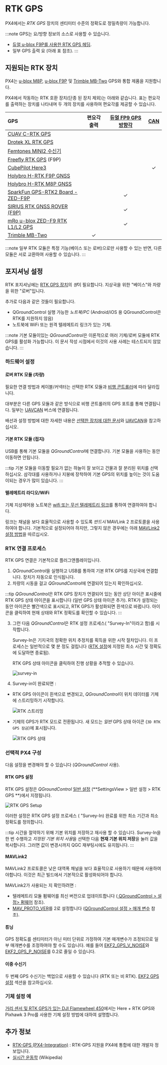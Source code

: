 # RTK GPS

PX4에서는 *RTK GPS* 장치의 센티미터 수준의 정확도로 정밀측량이 가능합니다.

:::note GPS는 요/방향 정보의 소스로 사용할 수 있습니다.

- [듀얼 u-blox F9P를 사용한 RTK GPS 헤딩](../gps_compass/u-blox_f9p_heading.md).
- 일부 GPS 출력 요 (아래 표 참조).
:::

## 지원되는 RTK 장치

PX4는 [u-blox M8P](https://www.u-blox.com/en/product/neo-m8p), [u-blox F9P](https://www.u-blox.com/en/product/zed-f9p-module) 및 [Trimble MB-Two](https://www.trimble.com/Precision-GNSS/MB-Two-Board.aspx) GPS와 통합 제품을 지원합니다.

PX4에서 작동하는 RTK 호환 장치(단종 된 장치 제외)는 아래와 같습니다. 표는 편요각를 출력하는 장치를 나타내며 두 개의 장치를 사용하여 편요각를 제공할 수 있습니다.

| GPS                                                                                                                         | 편요각 출력  | [듀얼 FP9 GPS 방향각](../gps_compass/u-blox_f9p_heading.md) | [CAN](../uavcan/README.md) |
|:--------------------------------------------------------------------------------------------------------------------------- |:-------:|:------------------------------------------------------:|:--------------------------:|
| [CUAV C-RTK GPS](../gps_compass/rtk_gps_cuav_c-rtk.md)                                                                      |         |                                                        |                            |
| [Drotek XL RTK GPS](../gps_compass/rtk_gps_drotek_xl.md)                                                                    |         |                                                        |                            |
| [Femtones MINI2 수신기](../gps_compass/rtk_gps_fem_mini2.md)                                                                   |         |                                                        |                            |
| [Freefly RTK GPS](../gps_compass/rtk_gps_freefly.md) (F9P)                                                                  |         |                                                        |                            |
| [CubePilot Here3](https://www.cubepilot.org/#/here/here3)                                                                   |         |                                                        |          &check;           |
| [Holybro H-RTK F9P GNSS](../gps_compass/rtk_gps_holybro_h-rtk-f9p.md)                                                       |         |                                                        |                            |
| [Holybro H-RTK M8P GNSS](../gps_compass/rtk_gps_holybro_h-rtk-m8p.md)                                                       |         |                                                        |                            |
| [SparkFun GPS-RTK2 Board - ZED-F9P](https://www.sparkfun.com/products/15136)                                                |         |                        &check;                         |                            |
| [SIRIUS RTK GNSS ROVER (F9P)](https://store-drotek.com/911-1010-sirius-rtk-gnss-rover-f9p.html#/158-sensor-no_magnetometer) |         |                        &check;                         |                            |
| [mRo u-blox ZED-F9 RTK L1/L2 GPS](https://store.mrobotics.io/product-p/m10020d.htm)                                         |         |                        &check;                         |                            |
| [Trimble MB-Two](../gps_compass/rtk_gps_trimble_mb_two.md)                                                                  | &check; |                                                        |                            |

:::note
일부 RTK 모듈은 특정 기능(베이스 또는 로버)으로만 사용할 수 있는 반면, 다른 모듈은 서로 교환하여 사용할 수 있습니다.
:::

## 포지셔닝 설정

RTK 포지셔닝에는 [RTK GPS 장치](#supported-rtk-devices)의 *쌍*이 필요합니다. 지상국을 위한 "베이스"와 차량을 위한 "로버"입니다.

추가로 다음과 같은 것들이 필요합니다.

- QGroundControl 실행 가능한 *노트북/PC* (Android/iOS 용 QGroundControl은 RTK를 지원하지 않음)
- 노트북에 WiFi 또는 원격 텔레메트리 링크가 있는 기체.

:::note
기본 모듈이있는 *QGroundControl*은 이론적으로 여러 기체/로버 모듈에 RTK GPS를 활성화 가능합니다. 이 문서 작성 시점에서 이것의 사용 사례는 테스트되지 않았습니다.
:::

### 하드웨어 설정

#### 로버 RTK 모듈 (차량)

필요한 연결 방법과 케이블/커넥터는 선택한 RTK 모듈과 [비행 콘트롤러](../flight_controller/README.md)에 따라 달라집니다.

대부분은 다른 GPS 모듈과 같은 방식으로 비행 콘트롤러의 GPS 포트를 통해 연결됩니다. 일부는 [UAVCAN](../uavcan/README.md) 버스에 연결됩니다.

배선과 설정 방법에 대한 자세한 내용은 [선택한 장치에 대한 문서](#supported-rtk-devices)와 [UAVCAN](../uavcan/README.md)을 참고하십시오.

#### 기본 RTK 모듈 (접지)

USB를 통해 기본 모듈을 *QGroundControl*에 연결합니다. 기본 모듈을 사용하는 동안 이동하면 안됩니다.

:::tip
기본 모듈을 이동할 필요가 없는 하늘이 잘 보이고 건물과 잘 분리된 위치를 선택하십시오. 삼각대를 사용하거나 지붕에 장착하여 기본 GPS의 위치를 높이는 것이 도움이되는 경우가 많이 있습니다.
:::

#### 텔레메트리 라디오/WiFi

기체 지상제어용 노트북은 [wifi 또는 무선 텔레메트리 링크](../telemetry/README.md)를 통하여 연결하여야 합니다.

링크는 채널을 보다 효율적으로 사용할 수 있도록 *반드시* MAVLink 2 프로토콜을 사용하여야 합니다. 기본적으로 설정되어야 하지만, 그렇지 않은 경우에는 아래 [MAVLink2 설정 방법](#mavlink2)을 따르십시오.

### RTK 연결 프로세스

RTK GPS 연결은 기본적으로 플러그앤플레이입니다.

1. *QGroundControl*을 실행하고 USB를 통하여 기본 RTK GPS를 지상국에 연결합니다. 장치가 자동으로 인식됩니다.
2. 차량의 시동을 걸고 *QGroundControl*에 연결되어 있는지 확인하십시오.
    
:::tip
*QGroundControl*은 RTK GPS 장치가 연결되어 있는 동안 상단 아이콘 표시줄에 RTK GPS 상태 아이콘을 표시합니다 (일반 GPS 상태 아이콘 추가). RTK가 설정되는 동안 아이콘은 빨간색으로 표시되고, RTK GPS가 활성화되면 흰색으로 바뀝니다. 아이콘을 클릭하여 현재 상태와 RTK 정확도를 확인할 수 있습니다.
:::

3. 그런 다음 *QGroundControl*은 RTK 설정 프로세스( "Survey-In"이라고 함)를 시작합니다.
    
    Survey-In은 기지국의 정확한 위치 추정치를 획득을 위한 시작 절차입니다. 이 프로세스는 일반적으로 몇 분 정도 걸립니다 ([RTK 설정](#rtk-gps-settings)에 지정된 최소 시간 및 정확도에 도달하면 종료됨).
    
    RTK GPS 상태 아이콘을 클릭하여 진행 상황을 추적할 수 있습니다.
    
    ![survey-in](../../assets/qgc/setup/rtk/qgc_rtk_survey-in.png)

4. Survey-in이 완료되면 :

- RTK GPS 아이콘이 흰색으로 변경되고, *QGroundControl*이 위치 데이터를 기체에 스트리밍하기 시작합니다.
    
    ![RTK 스트리밍](../../assets/qgc/setup/rtk/qgc_rtk_streaming.png)

- 기체의 GPS가 RTK 모드로 전환됩니다. 새 모드는 *일반* GPS 상태 아이콘 (`3D RTK GPS 잠금`)에 표시됩니다.
    
    ![RTK GPS 상태](../../assets/qgc/setup/rtk/qgc_rtk_gps_status.png)

### 선택적 PX4 구성

다음 설정을 변경해야 할 수 있습니다 (*QGroundControl* 사용).

#### RTK GPS 설정

RTK GPS 설정은 *QGroundControl* [일반 설정](https://docs.qgroundcontrol.com/en/SettingsView/General.html#rtk_gps) (**SettingsView &gt; 일반 설정 &gt; RTK GPS **)에서 지정됩니다.

![RTK GPS Setup](../../assets/qgc/setup/rtk/settings_view_general_rtk_gps.jpg)

이러한 설정은 RTK GPS 설정 프로세스 ( "Survey-In) 완료를 위한 최소 기간과 최소 정확도를 정의합니다.

:::tip
시간을 절약하기 위해 기본 위치를 저장하고 재사용 할 수 있습니다. Survey-In을 한 번 수행하고 *지정된 기본 위치 사용*을 선택한 다음 **현재 기본 위치 저장**을 눌러 값을 복사합니다. 그러면 값이 변경시까지 QGC 재부팅시에도 유지됩니다.
:::

#### MAVLink2

MAVLink2 프로토콜은 낮은 대역폭 채널을 보다 효율적으로 사용하기 때문에 사용하여야합니다. 이것은 최근 빌드에서 기본적으로 활성화되어야 합니다.

MAVLink2가 사용되는 지 확인하려면 :

- 텔레메트리 모듈 펌웨어를 최신 버전으로 업데이트합니다 ([ QGroundControl &gt; 설정&gt; 펌웨어](https://docs.qgroundcontrol.com/en/SetupView/Firmware.html) 참조).
- [MAV_PROTO_VER](../advanced_config/parameter_reference.md#MAV_PROTO_VER)를 2로 설정합니다 ([QGroundControl 설정 &gt; 매개 변수](https://docs.qgroundcontrol.com/en/SetupView/Parameters.html) 참조).

#### 튜닝

GPS 정확도를 센티미터가 아닌 미터 단위로 가정하여 기본 매개변수가 조정되므로 일부 매개변수를 조정하여야 할 수도 있습니다. 예를 들어 [EKF2_GPS_V_NOISE](../advanced_config/parameter_reference.md#EKF2_GPS_V_NOISE)와 [EKF2_GPS_P_NOISE](../advanced_config/parameter_reference.md#EKF2_GPS_P_NOISE)를 0.2로 줄일 수 있습니다.

#### 이중 수신기

두 번째 GPS 수신기는 백업으로 사용할 수 있습니다 (RTK 또는 비 RTK). [EKF2 GPS 설정](../advanced_config/tuning_the_ecl_ekf.md#gps) 섹션을 참고하십시오.

<!--

- Video demonstration would be nice.
- something that shows positioning of base, connection of RTK rover, survey in process. Some sort of short precision survey.
-->

### 기체 설정 예

[거리 센서 및 RTK GPS가 있는 DJI Flamewheel 450](../frames_multicopter/dji_flamewheel_450.md)에서는 Here + RTK GPS와 Pixhawk 3 Pro를 사용한 기체 설정 방법에 대하여 설명합니다.

## 추가 정보

- [RTK-GPS (PX4-Integration)](../advanced/rtk_gps.md) : RTK-GPS 지원을 PX4에 통합에 대한 개발자 정보입니다.
- [실시간 운동학](https://en.wikipedia.org/wiki/Real_Time_Kinematic) (Wikipedia)